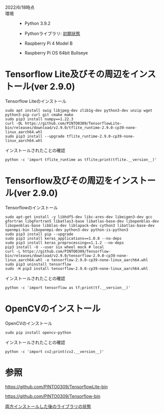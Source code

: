 <dl>
  <dt>2022/6/18時点</dt>
  <dt>環境</dt>
  <dd>
    
  * Python 3.9.2
    
  * Pythonライブラリ: [初期状態](https://github.com/Bigisland1729/Raspberry-Pi-reference/blob/main/pylib-versions.txt)
  
  * Raspberry Pi 4 Model B
      
  * Raspberry Pi OS 64bit Bullseye</dd>
</dl>

# Tensorflow Lite及びその周辺をインストール(ver 2.9.0)
Tensorflow Liteのインストール
```
sudo apt install swig libjpeg-dev zlib1g-dev python3-dev unzip wget python3-pip curl git cmake make
sudo pip3 install numpy==1.22.3
curl -OL https://github.com/PINTO0309/TensorflowLite-bin/releases/download/v2.9.0/tflite_runtime-2.9.0-cp39-none-linux_aarch64.whl
sudo pip3 install --upgrade tflite_runtime-2.9.0-cp39-none-linux_aarch64.whl
```

インストールされたことの確認
```
python -c 'import tflite_runtime as tflite;print(tflite.__version__)'
```

# Tensorflow及びその周辺をインストール(ver 2.9.0)
Tensorflowのインストール
```
sudo apt-get install -y libhdf5-dev libc-ares-dev libeigen3-dev gcc gfortran libgfortran5 libatlas3-base libatlas-base-dev libopenblas-dev libopenblas-base libblas-dev liblapack-dev cython3 libatlas-base-dev openmpi-bin libopenmpi-dev python3-dev python-is-python3
sudo pip3 install pip --upgrade
sudo pip3 install keras_applications==1.0.8 --no-deps
sudo pip3 install keras_preprocessing==1.1.2 --no-deps
pip3 install -U --user six wheel mock # local
curl -L https://github.com/PINTO0309/Tensorflow-bin/releases/download/v2.9.0/tensorflow-2.9.0-cp39-none-linux_aarch64.whl -o tensorflow-2.9.0-cp39-none-linux_aarch64.whl
sudo pip3 uninstall tensorflow
sudo -H pip3 install tensorflow-2.9.0-cp39-none-linux_aarch64.whl
```

インストールされたことの確認
```
python -c 'import tensorflow as tf;print(tf.__version__)'
```

# OpenCVのインストール
OpenCVのインストール
```
sudo pip install opencv-python
```

インストールされたことの確認
```
python -c 'import cv2;print(cv2.__version__)'
```

# 参照
https://github.com/PINTO0309/TensorflowLite-bin

https://github.com/PINTO0309/Tensorflow-bin

[両方インストールした後のライブラリの状態](https://github.com/Bigisland1729/Raspberry-Pi-reference/blob/main/after.txt)
